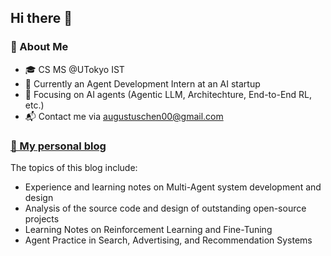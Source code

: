 ## Hi there 👋

<!--
**Omari-00/Omari-00** is a ✨ _special_ ✨ repository because its `README.md` (this file) appears on your GitHub profile.

Here are some ideas to get you started:

- 🔭 I’m currently working on ...
- 🌱 I’m currently learning ...
- 👯 I’m looking to collaborate on ...
- 🤔 I’m looking for help with ...
- 💬 Ask me about ...
- 📫 How to reach me: ...
- 😄 Pronouns: ...
- ⚡ Fun fact: ...
emojis: https://gist.github.com/roachhd/1f029bd4b50b8a524f3c
-->

<!-- README.md -->

### 🌟 About Me
* 🎓 CS MS @UTokyo IST
* 🔭 Currently an Agent Development Intern at an AI startup
* 🔬 Focusing on AI agents (Agentic LLM, Architechture, End-to-End RL, etc.)
* 📬 Contact me via augustuschen00@gmail.com


### [📕 My personal blog](https://yc-2027.github.io/)

The topics of this blog include:
* Experience and learning notes on Multi-Agent system development and design
* Analysis of the source code and design of outstanding open-source projects
* Learning Notes on Reinforcement Learning and Fine-Tuning  
* Agent Practice in Search, Advertising, and Recommendation Systems

